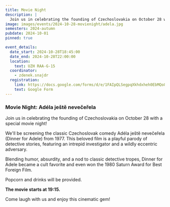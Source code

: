 ```yaml
---
title: Movie Night
description: |
  Join us in celebrating the founding of Czechoslovakia on October 28 with a special movie night! We'll be screening the classic Czechoslovak comedy Adéla ještě nevečeřela (Dinner for Adele) from 1977.
image: images/events/2024-10-28-movienight/adela.jpg
semesters: 2024-autumn
pubdate: 2024-10-01
pinned: true

event_details:
  date_start: 2024-10-28T18:45:00
  date_end: 2024-10-28T22:00:00
  location:
    text: UZH RAA-G-15
  coordinator: 
    - zdenek.snajdr
  registration:
    link: https://docs.google.com/forms/d/e/1FAIpQLSegpqXkhdxheh0EbMQo8dvZgfOMojz_vqyU3eie6VkzFAldgw/viewform
    text: Google Form
---
```


### Movie Night: Adéla ještě nevečeřela

Join us in celebrating the founding of Czechoslovakia on October 28 with a special movie night!

We'll be screening the classic Czechoslovak comedy Adéla ještě nevečeřela (Dinner for Adele) from 1977. This beloved film is a playful parody of detective stories, featuring an intrepid investigator and a wildly eccentric adversary.

Blending humor, absurdity, and a nod to classic detective tropes, Dinner for Adele became a cult favorite and even won the 1980 Saturn Award for Best Foreign Film.

Popcorn and drinks will be provided.

**The movie starts at 19:15.**

Come laugh with us and enjoy this cinematic gem!